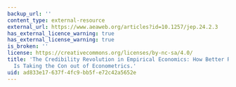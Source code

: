 ```yaml
---
backup_url: ''
content_type: external-resource
external_url: https://www.aeaweb.org/articles?id=10.1257/jep.24.2.3
has_external_licence_warning: true
has_external_license_warning: true
is_broken: ''
license: https://creativecommons.org/licenses/by-nc-sa/4.0/
title: 'The Credibility Revolution in Empirical Economics: How Better Research Design
  Is Taking the Con out of Econometrics.'
uid: ad833e17-637f-4fc9-bb5f-e72c42a5652e
---
```

